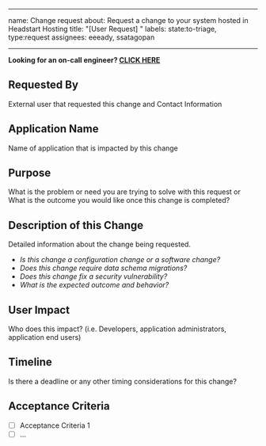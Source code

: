 ______________________________________________________________________

name: Change request
about: Request a change to your system hosted in Headstart Hosting
title: "\[User Request\] <Change title>"
labels: state:to-triage, type:request
assignees: eeeady, ssatagopan

______________________________________________________________________

**Looking for an on-call engineer? [CLICK HERE](../../docs/how-we-work/pagerduty-email.md)**

## Requested By

External user that requested this change and Contact Information

## Application Name

Name of application that is impacted by this change

## Purpose

What is the problem or need you are trying to solve with this request or
What is the outcome you would like once this change is completed?

## Description of this Change

Detailed information about the change being requested.

- _Is this change a configuration change or a software change?_
- _Does this change require data schema migrations?_
- _Does this change fix a security vulnerability?_
- _What is the expected outcome and behavior?_

## User Impact

Who does this impact? (i.e. Developers, application administrators, application end users)

## Timeline

Is there a deadline or any other timing considerations for this change?

## Acceptance Criteria

- [ ] Acceptance Criteria 1
- [ ] ...
